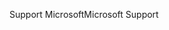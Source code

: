 <span data-ttu-id="f2b26-101">Support Microsoft</span><span class="sxs-lookup"><span data-stu-id="f2b26-101">Microsoft Support</span></span>